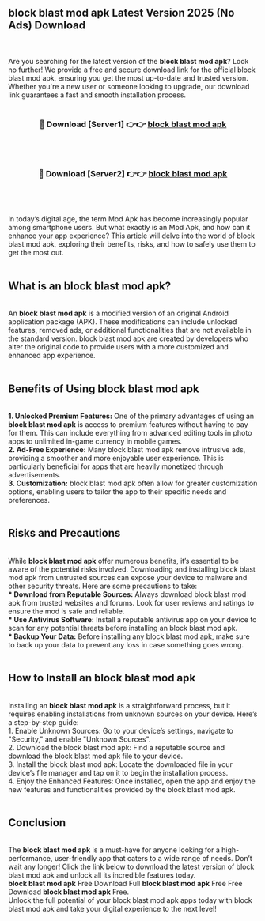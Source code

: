 ## block blast mod apk Latest Version 2025 (No Ads) Download
<br><br>
Are you searching for the latest version of the <strong>block blast mod apk</strong>? Look no further! We provide a free and secure download link for the official block blast mod apk, ensuring you get the most up-to-date and trusted version. Whether you're a new user or someone looking to upgrade, our download link guarantees a fast and smooth installation process.
<br>
<br>
<div align="center">
<h3>🔴 Download [Server1] 👉👉 <a href="https://modyolo.store/block_blast_mod_apk">block blast mod apk</a></h3><br>
<br>
<h3>🔴 Download [Server2] 👉👉 <a href="https://modyolo.store/block_blast_mod_apk">block blast mod apk</a></h3><br>
</div>
<br>
<br>
In today’s digital age, the term Mod Apk has become increasingly popular among smartphone users. But what exactly is an Mod Apk, and how can it enhance your app experience? This article will delve into the world of block blast mod apk, exploring their benefits, risks, and how to safely use them to get the most out.
<br>
<br>
<h2>What is an block blast mod apk?</h2>
<br>
An <strong>block blast mod apk</strong> is a modified version of an original Android application package (APK). These modifications can include unlocked features, removed ads, or additional functionalities that are not available in the standard version. block blast mod apk are created by developers who alter the original code to provide users with a more customized and enhanced app experience.
<br>
<br>
<h2>Benefits of Using block blast mod apk</h2>
<br>
<strong> 1. Unlocked Premium Features:</strong> One of the primary advantages of using an <strong>block blast mod apk</strong> is access to premium features without having to pay for them. This can include everything from advanced editing tools in photo apps to unlimited in-game currency in mobile games.
<br>
<strong> 2. Ad-Free Experience:</strong> Many block blast mod apk remove intrusive ads, providing a smoother and more enjoyable user experience. This is particularly beneficial for apps that are heavily monetized through advertisements.
<br>
<strong> 3. Customization:</strong> block blast mod apk often allow for greater customization options, enabling users to tailor the app to their specific needs and preferences.
<br>
<br>
<h2>Risks and Precautions</h2>
<br>
While <strong>block blast mod apk</strong> offer numerous benefits, it’s essential to be aware of the potential risks involved. Downloading and installing block blast mod apk from untrusted sources can expose your device to malware and other security threats. Here are some precautions to take:
<br>
<strong> * Download from Reputable Sources:</strong> Always download block blast mod apk from trusted websites and forums. Look for user reviews and ratings to ensure the mod is safe and reliable.
<br>
<strong> * Use Antivirus Software:</strong> Install a reputable antivirus app on your device to scan for any potential threats before installing an block blast mod apk.
<br>
<strong> * Backup Your Data:</strong> Before installing any block blast mod apk, make sure to back up your data to prevent any loss in case something goes wrong.
<br>
<br>
<h2>How to Install an block blast mod apk</h2>
<br>
Installing an <strong>block blast mod apk</strong> is a straightforward process, but it requires enabling installations from unknown sources on your device. Here’s a step-by-step guide:
<br>
 1. Enable Unknown Sources: Go to your device’s settings, navigate to "Security," and enable "Unknown Sources".
<br>
 2. Download the block blast mod apk: Find a reputable source and download the block blast mod apk file to your device.
<br>
 3. Install the block blast mod apk: Locate the downloaded file in your device’s file manager and tap on it to begin the installation process.
<br>
 4. Enjoy the Enhanced Features: Once installed, open the app and enjoy the new features and functionalities provided by the block blast mod apk.
<br>
<br>
<h2><strong>Conclusion</strong></h2>
<br>
The <strong>block blast mod apk</strong> is a must-have for anyone looking for a high-performance, user-friendly app that caters to a wide range of needs. Don’t wait any longer! Click the link below to download the latest version of block blast mod apk and unlock all its incredible features today.
<br>
<strong>block blast mod apk</strong> Free Download Full <strong>block blast mod apk</strong> Free Free Download <strong>block blast mod apk</strong> Free.
<br>
Unlock the full potential of your block blast mod apk apps today with block blast mod apk and take your digital experience to the next level!

